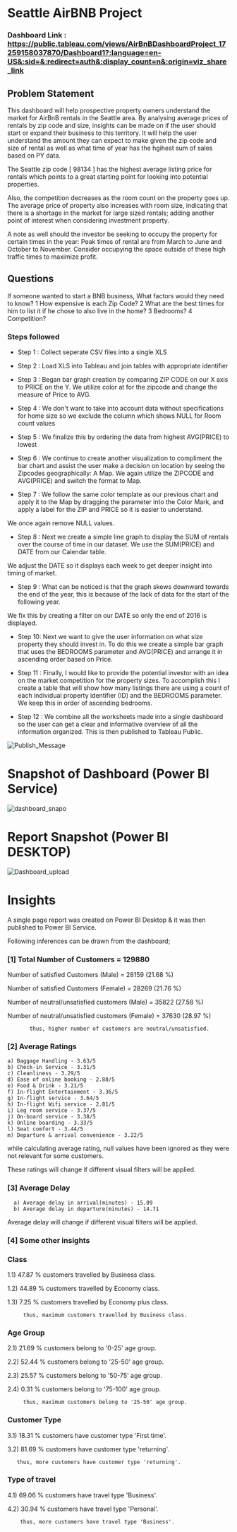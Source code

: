 # Seattle AirBNB Project

### Dashboard Link : https://public.tableau.com/views/AirBnBDashboardProject_17259158037870/Dashboard1?:language=en-US&:sid=&:redirect=auth&:display_count=n&:origin=viz_share_link

## Problem Statement

This dashboard will help prospective property owners understand the market for AirBnB rentals in the Seattle area. By analysing average prices of rentals by zip code and size, insights can be made on if the user should start or expand their business to this territory. It will help the user understand the amount they can expect to make given the zip code and size of rental as well as what time of year has the hgihest sum of sales based on PY data.

The Seattle zip code [ 98134 ] has the highest average listing price for rentals which points to a great starting point for looking into potential properties. 

Also, the competition decreases as the room count on the property goes up. The average price of property also increases with room size, indicating that there is a shortage in the market for large sized rentals; adding another point of interest when considering investment property. 

A note as well should the investor be seeking to occupy the property for certain times in the year: Peak times of rental are from March to June and October to November. 
Consider occupying the space outside of these high traffic times to maximize profit. 



## Questions 
If someone wanted to start a BNB business, What factors would they need to know? 
1 How expensive is each Zip Code? 
2 What are the best times for him to list it if he chose to also live in the home? 
3 Bedrooms? 
4 Competition? 

### Steps followed 

- Step 1 : Collect seperate CSV files into a single XLS

- Step 2 : Load XLS into Tableau and join tables with appropriate identifier  

- Step 3 : Began bar graph creation by comparing ZIP CODE on our X axis to PRICE on the Y. We utilize color at for the zipcode and change the measure of Price to AVG.

- Step 4 : We don't want to take into account data without specifications for home size so we exclude the column which shows NULL for Room count values

- Step 5 : We finalize this by ordering the data from highest    AVG(PRICE) to lowest  

- Step 6 : We continue to create another visualization to compliment the bar chart and assist the user make a decision on location by seeing the Zipcodes geographically: A Map.
We again utilize the ZIPCODE and AVG(PRICE) and switch the format to Map. 

- Step 7 : We follow the same color template as our previous chart and apply it to the Map by dragging the parameter into the Color Mark, and apply a label for the ZIP and PRICE so it is easier to understand. 

We once again remove NULL values. 

- Step 8 : Next we create a simple line graph to display the SUM of rentals over the course of time in our dataset. We use the SUM(PRICE) and  DATE from our Calendar table.

 We adjust the DATE so it displays each week to get deeper insight into timing of market. 

- Step 9 : What can be noticed is that the graph skews downward towards the end of the year, this is because of the lack of data for the start of the following year.

 We fix this by creating a filter on our DATE so only the end of 2016 is displayed. 

- Step 10: Next we want to give the user information on what size property they should invest in. To do this we create a simple bar graph that uses the BEDROOMS parameter and AVG(PRICE) and arrange it in ascending order based on Price. 

- Step 11 : Finally, I would like to provide the potential investor with an idea on the market competition for the property sizes. To accomplish this I create a table that will show how many listings there are using a count of each individual property identifier (ID) and the BEDROOMS parameter. We keep this in order of ascending bedrooms. 

- Step 12 : We combine all the worksheets made into a single dashboard so the user can get a clear and informative overview of all the information organized. This is then published to Tableau Public. 



 
 
![Publish_Message](https://user-images.githubusercontent.com/102996550/174094520-3a845196-97e6-4d44-8760-34a64abc3e77.jpg)

# Snapshot of Dashboard (Power BI Service)

![dashboard_snapo](https://user-images.githubusercontent.com/102996550/174096257-11f1aae5-203d-44fc-bfca-25d37faf3237.jpg)

 
 # Report Snapshot (Power BI DESKTOP)

 
![Dashboard_upload](https://user-images.githubusercontent.com/102996550/174074051-4f08287a-0568-4fdf-8ac9-6762e0d8fa94.jpg)

# Insights

A single page report was created on Power BI Desktop & it was then published to Power BI Service.

Following inferences can be drawn from the dashboard;

### [1] Total Number of Customers = 129880

   Number of satisfied Customers (Male) = 28159 (21.68 %)

   Number of satisfied Customers (Female) = 28269 (21.76 %)

   Number of neutral/unsatisfied customers (Male) = 35822 (27.58 %)

   Number of neutral/unsatisfied customers (Female) = 37630 (28.97 %)


           thus, higher number of customers are neutral/unsatisfied.
           
### [2] Average Ratings

    a) Baggage Handling - 3.63/5
    b) Check-in Service - 3.31/5
    c) Cleanliness - 3.29/5
    d) Ease of online booking - 2.88/5
    e) Food & Drink - 3.21/5
    f) In-flight Entertainment - 3.36/5
    g) In-flight service - 3.64/5
    h) In-flight Wifi service - 2.81/5
    i) Leg room service - 3.37/5
    j) On-board service - 3.38/5
    k) Online boarding - 3.33/5
    l) Seat comfort - 3.44/5
    m) Departure & arrival convenience - 3.22/5
  
  while calculating average rating, null values have been ignored as they were not relevant for some customers. 
  
  These ratings will change if different visual filters will be applied.  
  
  ### [3] Average Delay 
  
      a) Average delay in arrival(minutes) - 15.09
      b) Average delay in departure(minutes) - 14.71
Average delay will change if different visual filters will be applied.

 ### [4] Some other insights
 
 ### Class
 
 1.1) 47.87 % customers travelled by Business class.
 
 1.2) 44.89 % customers travelled by Economy class.
 
 1.3) 7.25 % customers travelled by Economy plus class.
 
         thus, maximum customers travelled by Business class.
 
 ### Age Group
 
 2.1)  21.69 % customers belong to '0-25' age group.
 
 2.2)  52.44 % customers belong to '25-50' age group.
 
 2.3)  25.57 % customers belong to '50-75' age group.
 
 2.4)  0.31 % customers belong to '75-100' age group.
 
         thus, maximum customers belong to '25-50' age group.
         
### Customer Type

3.1) 18.31 % customers have customer type 'First time'.

3.2) 81.69 % customers have customer type 'returning'.
       
       thus, more customers have customer type 'returning'.

### Type of travel

4.1) 69.06 % customers have travel type 'Business'.

4.2) 30.94 % customers have travel type 'Personal'.

        thus, more customers have travel type 'Business'.
